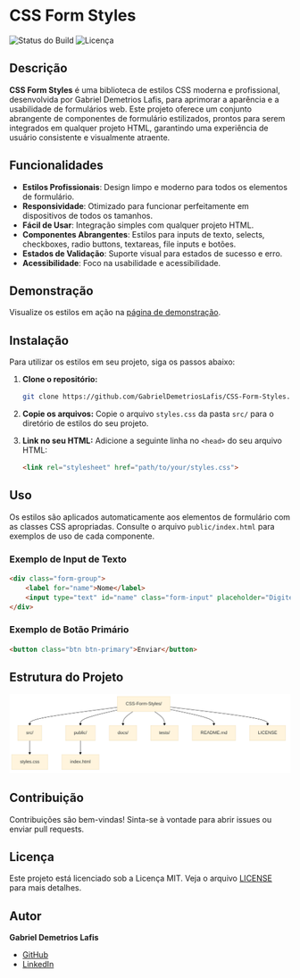 # CSS Form Styles

![Status do Build](https://img.shields.io/badge/build-passing-brightgreen) ![Licença](https://img.shields.io/badge/license-MIT-blue)

## Descrição

**CSS Form Styles** é uma biblioteca de estilos CSS moderna e profissional, desenvolvida por Gabriel Demetrios Lafis, para aprimorar a aparência e a usabilidade de formulários web. Este projeto oferece um conjunto abrangente de componentes de formulário estilizados, prontos para serem integrados em qualquer projeto HTML, garantindo uma experiência de usuário consistente e visualmente atraente.

## Funcionalidades

*   **Estilos Profissionais**: Design limpo e moderno para todos os elementos de formulário.
*   **Responsividade**: Otimizado para funcionar perfeitamente em dispositivos de todos os tamanhos.
*   **Fácil de Usar**: Integração simples com qualquer projeto HTML.
*   **Componentes Abrangentes**: Estilos para inputs de texto, selects, checkboxes, radio buttons, textareas, file inputs e botões.
*   **Estados de Validação**: Suporte visual para estados de sucesso e erro.
*   **Acessibilidade**: Foco na usabilidade e acessibilidade.

## Demonstração

Visualize os estilos em ação na [página de demonstração](https://gabrieldemetrioslafis.github.io/CSS-Form-Styles/).

## Instalação

Para utilizar os estilos em seu projeto, siga os passos abaixo:

1.  **Clone o repositório:**

    ```bash
    git clone https://github.com/GabrielDemetriosLafis/CSS-Form-Styles.git
    ```

2.  **Copie os arquivos:**
    Copie o arquivo `styles.css` da pasta `src/` para o diretório de estilos do seu projeto.

3.  **Link no seu HTML:**
    Adicione a seguinte linha no `<head>` do seu arquivo HTML:

    ```html
    <link rel="stylesheet" href="path/to/your/styles.css">
    ```

## Uso

Os estilos são aplicados automaticamente aos elementos de formulário com as classes CSS apropriadas. Consulte o arquivo `public/index.html` para exemplos de uso de cada componente.

### Exemplo de Input de Texto

```html
<div class="form-group">
    <label for="name">Nome</label>
    <input type="text" id="name" class="form-input" placeholder="Digite seu nome">
</div>
```

### Exemplo de Botão Primário

```html
<button class="btn btn-primary">Enviar</button>
```

## Estrutura do Projeto

![Estrutura do Projeto](docs/project_structure.png)


## Contribuição

Contribuições são bem-vindas! Sinta-se à vontade para abrir issues ou enviar pull requests.

## Licença

Este projeto está licenciado sob a Licença MIT. Veja o arquivo [LICENSE](LICENSE) para mais detalhes.

## Autor

**Gabriel Demetrios Lafis**

*   [GitHub](https://github.com/GabrielDemetriosLafis)
*   [LinkedIn](https://www.linkedin.com/in/gabriel-demetrios-lafis/)

